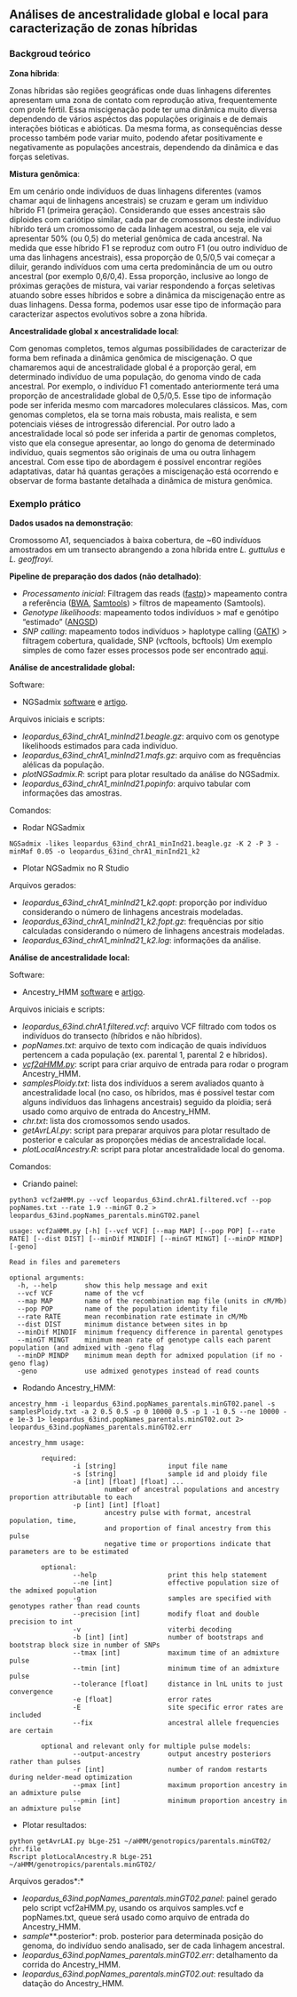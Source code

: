 ## Análises de ancestralidade global e local para caracterização de zonas híbridas


### Backgroud teórico

**Zona híbrida**:

Zonas híbridas são regiões geográficas onde duas linhagens diferentes apresentam uma zona de contato com reprodução ativa, frequentemente com prole fértil. Essa miscigenação pode ter uma dinâmica muito diversa dependendo de vários aspéctos das populações originais e de demais interações bióticas e abióticas. Da mesma forma, as consequências desse processo também pode variar muito, podendo afetar positivamente e negativamente as populações ancestrais, dependendo da dinâmica e das forças seletivas.

**Mistura genômica**:

Em um cenário onde indivíduos de duas linhagens diferentes (vamos chamar aqui de linhagens ancestrais) se cruzam e geram um indivíduo híbrido F1 (primeira geração). Considerando que esses ancestrais são diploides com cariótipo similar, cada par de cromossomos deste indivíduo híbrido terá um cromossomo de cada linhagem acestral, ou seja, ele vai apresentar 50% (ou 0,5) do meterial genômica de cada ancestral. Na medida que esse híbrido F1 se reproduz com outro F1 (ou outro indivíduo de uma das linhagens ancestrais), essa proporção de 0,5/0,5 vai começar a diluir, gerando indivíduos com uma certa predominância de um ou outro ancestral (por exemplo 0,6/0,4). Essa proporção, inclusive ao longo de próximas gerações de mistura, vai variar respondendo a forças seletivas atuando sobre esses híbridos e sobre a dinâmica da miscigenação entre as duas linhagens. Dessa forma, podemos usar esse tipo de informação para caracterizar aspectos evolutivos sobre a zona híbrida.

**Ancestralidade global x ancestralidade local**:

Com genomas completos, temos algumas possibilidades de caracterizar de forma bem refinada a dinâmica genômica de miscigenação. O que chamaremos aqui de ancestralidade global é a proporção geral, em determinado indivíduo de uma população, do genoma vindo de cada ancestral. Por exemplo, o indivíduo F1 comentado anteriormente terá uma proporção de ancestralidade global de 0,5/0,5. Esse tipo de informação pode ser inferida mesmo com marcadores moleculares clássicos. Mas, com genomas completos, ela se torna mais robusta, mais realista, e sem potenciais viéses de introgressão diferencial. Por outro lado a ancestralidade local só pode ser inferida a partir de genomas completos, visto que ela consegue apresentar, ao longo do genoma de determinado indivíduo, quais segmentos são originais de uma ou outra linhagem ancestral. Com esse tipo de abordagem é possível encontrar regiões adaptativas, datar há quantas gerações a miscigenação está ocorrendo e observar de forma bastante detalhada a dinâmica de mistura genômica.


### Exemplo prático

**Dados usados na demonstração**:

Cromossomo A1, sequenciados à baixa cobertura, de ~60 indivíduos amostrados em um transecto abrangendo a zona híbrida entre *L. guttulus* e *L. geoffroyi*. 

**Pipeline de preparação dos dados (não detalhado)**:

- *Processamento inicial*: Filtragem das reads ([fastp](https://github.com/OpenGene/fastp))> mapeamento contra a referência ([BWA](https://bio-bwa.sourceforge.net/bwa.shtml), [Samtools](http://www.htslib.org/doc/samtools.html)) >  filtros de mapeamento (Samtools).
- *Genotype likelihoods*: mapeamento todos indivíduos > maf e genótipo “estimado” ([ANGSD](http://www.popgen.dk/angsd/index.php/ANGSD))
- *SNP calling*: mapeamento todos indivíduos > haplotype calling ([GATK](https://gatk.broadinstitute.org/hc/en-us)) > filtragem cobertura, qualidade, SNP (vcftools, bcftools)
Um exemplo simples de como fazer esses processos pode ser encontrado [aqui](https://github.com/ffertrindade/EvolGenomics/tree/dev/working/3-2%20Population%20Genomics).

**Análise de ancestralidade global:**

Software:
- NGSadmix [software](http://www.popgen.dk/software/index.php/NgsAdmix) e [artigo](https://academic.oup.com/genetics/article/195/3/693/5935455).

Arquivos iniciais e scripts:

- *leopardus_63ind_chrA1_minInd21.beagle.gz*: arquivo com os genotype likelihoods estimados para cada indivíduo.
- *leopardus_63ind_chrA1_minInd21.mafs.gz*: arquivo com as frequências alélicas da população.
- *plotNGSadmix.R*: script para plotar resultado da análise do NGSadmix.
- *leopardus_63ind_chrA1_minInd21.popinfo*: arquivo tabular com informações das amostras.

Comandos:

- Rodar NGSadmix
```
NGSadmix -likes leopardus_63ind_chrA1_minInd21.beagle.gz -K 2 -P 3 -minMaf 0.05 -o leopardus_63ind_chrA1_minInd21_k2
```
- Plotar NGSadmix no R Studio

Arquivos gerados:

- *leopardus_63ind_chrA1_minInd21_k2.qopt*: proporção por indivíduo considerando o número de linhagens ancestrais modeladas.
- *leopardus_63ind_chrA1_minInd21_k2.fopt.gz*: frequências por sítio calculadas considerando o número de linhagens ancestrais modeladas.
- *leopardus_63ind_chrA1_minInd21_k2.log*: informações da análise.

**Análise de ancestralidade local:**

Software:

- Ancestry_HMM [software](https://github.com/russcd/Ancestry_HMM) e [artigo](https://journals.plos.org/plosgenetics/article?id=10.1371/journal.pgen.1006529).

Arquivos iniciais e scripts:

- *leopardus_63ind.chrA1.filtered.vcf*: arquivo VCF filtrado com todos os indivíduos do transecto (híbridos e não híbridos).
- *popNames.txt*: arquivo de texto com indicação de quais indivíduos pertencem a cada população (ex. parental 1, parental 2 e híbridos).
- [*vcf2aHMM.py*](https://github.com/russcd/Ancestry_HMM/tree/master/scripts): script para criar arquivo de entrada para rodar o program Ancestry_HMM.
- *samplesPloidy.txt*: lista dos indivíduos a serem avaliados quanto à ancestralidade local (no caso, os híbridos, mas é possível testar com alguns indivíduos das linhagens ancestrais) seguido da ploidia; será usado como arquivo de entrada do Ancestry_HMM.
- *chr.txt*: lista dos cromossomos sendo usados.
- *getAvrLAI.py*: script para preparar arquivos para plotar resultado de posterior e calcular as proporções médias de ancestralidade local.
- *plotLocalAncestry.R*: script para plotar ancestralidade local do genoma.

Comandos:

- Criando painel:
```
python3 vcf2aHMM.py --vcf leopardus_63ind.chrA1.filtered.vcf --pop popNames.txt --rate 1.9 --minGT 0.2 > leopardus_63ind.popNames_parentals.minGT02.panel
```
```
usage: vcf2aHMM.py [-h] [--vcf VCF] [--map MAP] [--pop POP] [--rate RATE] [--dist DIST] [--minDif MINDIF] [--minGT MINGT] [--minDP MINDP] [-geno]

Read in files and paremeters

optional arguments:
  -h, --help       show this help message and exit
  --vcf VCF        name of the vcf
  --map MAP        name of the recombination map file (units in cM/Mb)
  --pop POP        name of the population identity file
  --rate RATE      mean recombination rate estimate in cM/Mb
  --dist DIST      minimum distance between sites in bp
  --minDif MINDIF  minimum frequency difference in parental genotypes
  --minGT MINGT    minimum mean rate of genotype calls each parent population (and admixed with -geno flag
  --minDP MINDP    minimum mean depth for admixed population (if no -geno flag)
  -geno            use admixed genotypes instead of read counts
```

- Rodando Ancestry_HMM:
```
ancestry_hmm -i leopardus_63ind.popNames_parentals.minGT02.panel -s samplesPloidy.txt -a 2 0.5 0.5 -p 0 10000 0.5 -p 1 -1 0.5 --ne 10000 -e 1e-3 1> leopardus_63ind.popNames_parentals.minGT02.out 2> leopardus_63ind.popNames_parentals.minGT02.err
```
```
ancestry_hmm usage:

        required:
                -i [string]             input file name
                -s [string]             sample id and ploidy file
                -a [int] [float] [float] ...
                        number of ancestral populations and ancestry proportion attributable to each
                -p [int] [int] [float]
                        ancestry pulse with format, ancestral population, time,
                        and proportion of final ancestry from this pulse
                        negative time or proportions indicate that parameters are to be estimated

        optional:
                --help                  print this help statement
                --ne [int]              effective population size of the admixed population
                -g                      samples are specified with genotypes rather than read counts
                --precision [int]       modify float and double precision to int
                -v                      viterbi decoding
                -b [int] [int]          number of bootstraps and bootstrap block size in number of SNPs
                --tmax [int]            maximum time of an admixture pulse
                --tmin [int]            minimum time of an admixture pulse
                --tolerance [float]     distance in lnL units to just convergence
                -e [float]              error rates
                -E                      site specific error rates are included
                --fix                   ancestral allele frequencies are certain

        optional and relevant only for multiple pulse models:
                --output-ancestry       output ancestry posteriors rather than pulses
                -r [int]                number of random restarts during nelder-mead optimization
                --pmax [int]            maximum proportion ancestry in an admixture pulse
                --pmin [int]            minimum proportion ancestry in an admixture pulse
```

- Plotar resultados:
```
python getAvrLAI.py bLge-251 ~/aHMM/genotropics/parentals.minGT02/ chr.file
Rscript plotLocalAncestry.R bLge-251 ~/aHMM/genotropics/parentals.minGT02/
```

Arquivos gerados*:*

- *leopardus_63ind.popNames_parentals.minGT02.panel*: painel gerado pelo script vcf2aHMM.py, usando os arquivos samples.vcf e popNames.txt, queue será usado como arquivo de entrada do Ancestry_HMM.
- *sample***.posterior*: prob. posterior para determinada posição do genoma, do indivíduo sendo analisado, ser de cada linhagem ancestral.
- *leopardus_63ind.popNames_parentals.minGT02.err*: detalhamento da corrida do Ancestry_HMM.
- *leopardus_63ind.popNames_parentals.minGT02.out*: resultado da datação do Ancestry_HMM.
